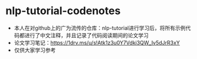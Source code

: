 # nlp-tutorial-codenotes
- 本人在对github上的广为流传的仓库：nlp-tutorial进行学习后，将所有示例代码都进行了中文注释，并且记录了代码阅读期间的论文学习
- 论文学习笔记：https://1drv.ms/u/s!Atk1z3u0Y7Vdki3QW_Iv5dJrR3xY
- 仅供大家学习参考

